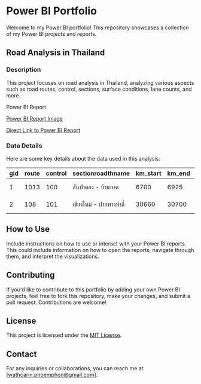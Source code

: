 # Power BI Portfolio

Welcome to my Power BI portfolio! This repository showcases a collection of my Power BI projects and reports.

## Road Analysis in Thailand

### Description

This project focuses on road analysis in Thailand, analyzing various aspects such as road routes, control, sections, surface conditions, lane counts, and more.

Power BI Report

[Power BI Report Image]([image-url.jpg](https://github.com/DomWatcharin/PowerBI-Dashboard/blob/9470d9a767af4c5886d2ea22468c35ee2f459ed0/data/Screenshot%202567-02-21%20at%2022.40.58.png))

[Direct Link to Power BI Report](https://app.powerbi.com/view?r=eyJrIjoiMmE5MmUxMTktMWFjMy00MTgzLTg3NjMtYjQzZjgzMGNkODA2IiwidCI6ImU0OWRhNTdiLWI2MDItNDY2Ny1iMjU3LWYyMjgxOWUwZjA5MCIsImMiOjEwfQ%3D%3D&pageName=ReportSection)

### Data Details

Here are some key details about the data used in this analysis:

| gid | route | control | sectionroadthname | km_start | km_end | class_id | class_name | type_id | type_name | character_id | character_name | aadt_total | lane_count | lane_count_main | surface_id | surface_name | lane_surface | length | length_to2 | road_id | road_type_id | road_type_name | region_code | region_name | division_code | division_name | division | district_code | district_name | depot_code | depot_name |
| --- | ----- | ------- | ----------------- | -------- | ------ | -------- | ---------- | ------- | --------- | ------------ | -------------- | ---------- | ---------- | ---------------- | ---------- | ------------ | ------------ | ------ | ----------- | ------- | ------------ | -------------- | ----------- | ----------- | ------------- | ------------- | -------- | ------------- | ------------- | ----------- | ---------- |
| 1 | 1013 | 100 | สันป่าตอง - บ้านกาด | 6700 | 6925 | 1 | ทางบำรุง | 1 | ทางหลัก | 1 | ทางธรรมดา | 10492 | 4 | 4 ช่องจราจร | 2 | AC. | 4 | 0.225 | 0.45 | 4377 | 1 | ทางหลวงแผ่นดิน | 2 | ภาคเหนือ | 520 | สำนักงานทางหลวงที่ 1 (เชียงใหม่) | 1 | 521 | ขท.เชียงใหม่ที่ 1 | 52101 | หมวดทางหลวงสันป่าตอง |
| 2 | 108 | 101 | เชียงใหม่ - ปากทางท่าลี่ | 30660 | 30700 | 1 | ทางบำรุง | 1 | ทางหลัก | 1 | ทางธรรมดา | 53768 | 2 | 2 ช่องจราจร | 2 | AC. | 2 | 0.04 | 0.04 | 4253 | 1 | ทางหลวงแผ่นดิน | 2 | ภาคเหนือ | 520 | สำนักงานทางหลวงที่ 1 (เชียงใหม่) | 1 | 521 | ขท.เชียงใหม่ที่ 1 | 52101 | หมวดทางหลวงสันป่าตอง |

## How to Use

Include instructions on how to use or interact with your Power BI reports. This could include information on how to open the reports, navigate through them, and interpret the visualizations.

## Contributing

If you'd like to contribute to this portfolio by adding your own Power BI projects, feel free to fork this repository, make your changes, and submit a pull request. Contributions are welcome!

## License

This project is licensed under the [MIT License](LICENSE).

## Contact

For any inquiries or collaborations, you can reach me at [wathcarin.phoemphon@gmail.com].
